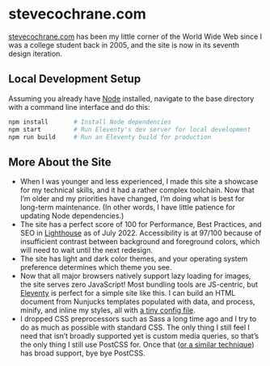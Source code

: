 # stevecochrane.com

[stevecochrane.com](https://stevecochrane.com/) has been my little corner of the World Wide Web since I was a college
student back in 2005, and the site is now in its seventh design iteration.

## Local Development Setup

Assuming you already have [Node](https://nodejs.org/) installed, navigate to the base directory with a command line
interface and do this:

```bash
npm install       # Install Node dependencies
npm start         # Run Eleventy's dev server for local development
npm run build     # Run an Eleventy build for production
```

## More About the Site

- When I was younger and less experienced, I made this site a showcase for my technical skills, and it had a rather
  complex toolchain. Now that I’m older and my priorities have changed, I’m doing what is best for long-term
  maintenance. (In other words, I have little patience for updating Node dependencies.)
- The site has a perfect score of 100 for Performance, Best Practices, and SEO in
  [Lighthouse](https://developers.google.com/web/tools/lighthouse) as of July 2022. Accessibility is at 97/100
  because of insufficient contrast between background and foreground colors, which will need to wait until the next
  redesign.
- The site has light and dark color themes, and your operating system preference determines which theme you see.
- Now that all major browsers natively support lazy loading for images, the site serves zero JavaScript!
  Most bundling tools are JS-centric, but [Eleventy](https://www.11ty.dev) is perfect for a simple site like this.
  I can build an HTML document from Nunjucks templates populated with data, and process, minify, and inline
  my styles, all with
  [a tiny config file](https://github.com/stevecochrane/stevecochrane.com/blob/main/.eleventy.js).
- I dropped CSS preprocessors such as Sass a long time ago and I try to do as much as possible with standard CSS.
  The only thing I still feel I need that isn’t broadly supported yet is custom media queries, so that’s the only thing
  I still use PostCSS for. Once that
  ([or a similar technique](https://www.stefanjudis.com/notes/the-death-of-custom-media-queries/)) has broad support,
  bye bye PostCSS.
